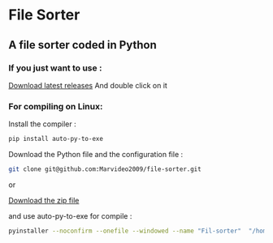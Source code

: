 # File Sorter
## A file sorter coded in Python

### If you just want to use :
[Download latest releases](https://github.com/Marvideo2009/file-sorter/releases)
And double click on it

### For compiling on Linux:
Install the compiler :
```sh
pip install auto-py-to-exe
```
Download the Python file and the configuration file :
```sh
git clone git@github.com:Marvideo2009/file-sorter.git
```
or

[Download the zip file](https://github.com/Marvideo2009/file-sorter/archive/refs/heads/main.zip)

and use auto-py-to-exe for compile :
```sh
pyinstaller --noconfirm --onefile --windowed --name "Fil-sorter"  "/home/{Username}/path/to/file.py"
```